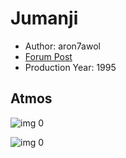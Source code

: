 # Jumanji

* Author: aron7awol
* [Forum Post](https://www.avsforum.com/threads/bass-eq-for-filtered-movies.2995212/post-57257818)
* Production Year: 1995

## Atmos

![img 0](https://i.imgur.com/SrisQyh.jpg)

![img 0](https://i.imgur.com/HjMiy4T.png)

